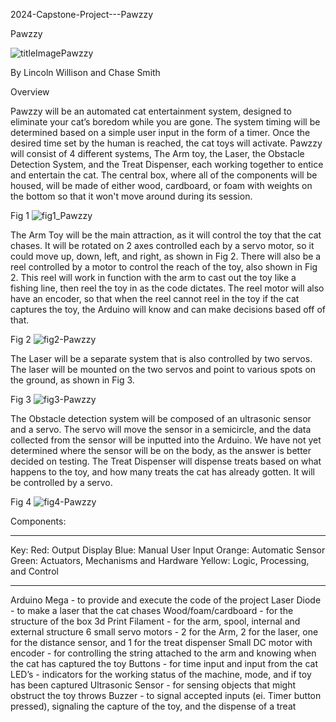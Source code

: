 2024-Capstone-Project---Pawzzy

Pawzzy

![titleImagePawzzy](https://github.com/Yeetcoding/2024-Capstone-Project---Pawzzy/assets/77801962/17148ec4-9c0f-4555-a576-9ad90b6c9e11)

By Lincoln Willison and Chase Smith



Overview

Pawzzy will be an automated cat entertainment system, designed to eliminate your cat’s boredom while you are gone. The system timing will be determined based on a simple user input in the form of a timer. Once the desired time set by the human is reached, the cat toys will activate. 
	Pawzzy will consist of 4 different systems, The Arm toy, the Laser, the Obstacle Detection System, and the Treat Dispenser, each working together to entice and entertain the cat. The central box, where all of the components will be housed, will be made of either wood, cardboard, or foam with weights on the bottom so that it won't move around during its session.  

Fig 1
![fig1_Pawzzy](https://github.com/Yeetcoding/2024-Capstone-Project---Pawzzy/assets/77801962/16558fef-0fc4-467a-9c95-19dbc5cd721b)


The Arm Toy will be the main attraction, as it will control the toy that the cat chases. It will be rotated on 2 axes controlled each by a servo motor, so it could move up, down, left, and right, as shown in Fig 2. There will also be a reel controlled by a motor to control the reach of the toy, also shown in Fig 2. This reel will work in function with the arm to cast out the toy like a fishing line, then reel the toy in as the code dictates. The reel motor will also have an encoder, so that when the reel cannot reel in the toy if the cat captures the toy, the Arduino will know and can make decisions based off of that. 

Fig 2
![fig2-Pawzzy](https://github.com/Yeetcoding/2024-Capstone-Project---Pawzzy/assets/77801962/956a1332-412e-4e08-a14e-7ad0001cea38)


The Laser will be a separate system that is also controlled by two servos. The laser will be mounted on the two servos and point to various spots on the ground, as shown in Fig 3.


Fig 3
![fig3-Pawzzy](https://github.com/Yeetcoding/2024-Capstone-Project---Pawzzy/assets/77801962/b2fe756f-ef9f-4711-88b0-a099571032fc)


The Obstacle detection system will be composed of an ultrasonic sensor and a servo. The servo will move the sensor in a semicircle, and the data collected from the sensor will be inputted into the Arduino. We have not yet determined where the sensor will be on the body, as the answer is better decided on testing.
The Treat Dispenser will dispense treats based on what happens to the toy, and how many treats the cat has already gotten. It will be controlled by a servo.  

Fig 4
![fig4-Pawzzy](https://github.com/Yeetcoding/2024-Capstone-Project---Pawzzy/assets/77801962/f0649db4-627e-4f36-85af-1df7444fa599)


Components:

________________________________
Key:
Red: Output Display
Blue: Manual User Input
Orange: Automatic Sensor
Green: Actuators, Mechanisms and Hardware
Yellow: Logic, Processing, and Control
_____________________________________

Arduino Mega - to provide and execute the code of the project
Laser Diode - to make a laser that the cat chases
Wood/foam/cardboard - for the structure of the box
3d Print Filament - for the arm, spool, internal and external structure
6 small servo motors - 2 for the Arm, 2 for the laser, one for the distance sensor, and 1 for the treat dispenser
Small DC motor with encoder - for controlling the string attached to the arm and knowing when the cat has captured the toy
Buttons - for time input and input from the cat
LED’s - indicators for the working status of the machine, mode, and if toy has been captured
Ultrasonic Sensor - for sensing objects that might obstruct the toy throws
Buzzer - to signal accepted inputs (ei. Timer button pressed), signaling the capture of the toy, and the dispense of a treat

